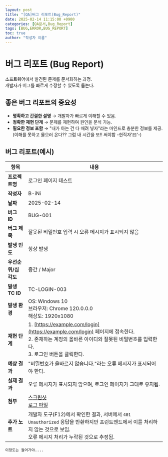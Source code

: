 ```yaml
---
layout: post
title: "[QA]버그 리포트(Bug_Report)"
date: 2025-02-14 11:15:00 +0900
categories: [QA문서,Bug_Report]
tags: [BUG,ERROR,BUG_REPORT]
toc: true
author: "작성자 이름"
---
```



# 버그 리포트 (Bug Report)

소프트웨어에서 발견된 문제를 문서화하는 과정.  
개발자가 버그를 빠르게 수정할 수 있도록 돕는다.

## 좋은 버그 리포트의 중요성

- **명확하고 간결한 설명** → 개발자가 빠르게 이해할 수 있음.  
- **정확한 재현 단계** → 문제를 재현하여 원인을 분석 가능.  
- **필요한 정보 포함** → "내가 아는 건 다 때려 넣자"라는 마인드로 충분한 정보를 제공.(이해를 못하고 물으러 온다?? 그럼 내 시간을 또!! 써야함 -현직자'曰'-)  

  

## 버그 리포트(예시)

| 항목 | 내용 |
|------|------|
| **프로젝트명** | 로그인 페이지 테스트 |
| **작성자** | B-iNi |
| **날짜** | 2025-02-14 |
| **버그 ID** | BUG-001 |
| **버그 제목** | 잘못된 비밀번호 입력 시 오류 메시지가 표시되지 않음 |
| **발생 빈도** | 항상 발생 |
| **우선순위/심각도** | 중간 / Major |
| **발생 TC ID** | TC-LOGIN-003 |
| **발생 환경** | OS: Windows 10  <br> 브라우저: Chrome 120.0.0.0  <br> 해상도: 1920x1080 |
| **재현 단계** | 1. [https://example.com/login](https://example.com/login) 페이지에 접속한다.  <br> 2. 존재하는 계정의 올바른 아이디와 잘못된 비밀번호를 입력한다.  <br> 3. 로그인 버튼을 클릭한다. |
| **예상 결과** | "비밀번호가 올바르지 않습니다."라는 오류 메시지가 표시되어야 한다. |
| **실제 결과** | 오류 메시지가 표시되지 않으며, 로그인 페이지가 그대로 유지됨. |
| **첨부** | [스크린샷](https://example.com/screenshot.png)  <br> [로그 파일](https://example.com/log.txt) |
| **추가 노트** | 개발자 도구(F12)에서 확인한 결과, 서버에서 `401 Unauthorized` 응답을 반환하지만 프런트엔드에서 이를 처리하지 않는 것으로 보임.  <br> 오류 메시지 처리가 누락된 것으로 추정됨. |







    이정도는 들어가야....

